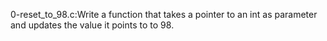 0-reset_to_98.c:Write a function that takes a pointer to an int as parameter and updates the value it points to to 98.
